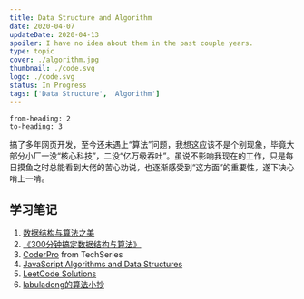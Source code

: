 ```yaml
---
title: Data Structure and Algorithm
date: 2020-04-07
updateDate: 2020-04-13
spoiler: I have no idea about them in the past couple years.
type: topic
cover: ./algorithm.jpg
thumbnail: ./code.svg
logo: ./code.svg
status: In Progress
tags: ['Data Structure', 'Algorithm']
---
```


```toc
from-heading: 2
to-heading: 3
```

搞了多年网页开发，至今还未遇上“算法”问题，我想这应该不是个别现象，毕竟大部分小厂一没“核心科技”，二没“亿万级吞吐”。虽说不影响我现在的工作，只是每日摸鱼之时总能看到大佬的苦心劝说，也逐渐感受到“这方面”的重要性，遂下决心啃上一啃。

## 学习笔记

1. [数据结构与算法之美](/notes/the-beauty-of-data-science-and-algorithm)
2. [《300分钟搞定数据结构与算法》](/notes/get-data-science-and-algorithm-done)
3. [CoderPro](https://www.techseries.dev/coderpro) from TechSeries
4. [JavaScript Algorithms and Data Structures](https://github.com/trekhleb/javascript-algorithms)
5. [LeetCode Solutions](https://github.com/azl397985856/leetcode)
6. [labuladong的算法小抄](https://labuladong.gitbook.io/algo/)